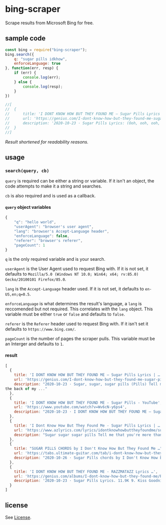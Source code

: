 # bing-scraper
Scrape results from Microsoft Bing for free.

## sample code
```js
const bing = require("bing-scraper");
bing.search({
    q: "sugar pills idkhow",
    enforceLanguage: true  
}, function(err, resp) {
    if (err) {
        console.log(err);
    } else {
        console.log(resp);
    }
})

//[
//  {
//      title: 'I DONT KNOW HOW BUT THEY FOUND ME – Sugar Pills Lyrics | …',
//      url: 'https://genius.com/I-dont-know-how-but-they-found-me-sugar-pills-lyrics',
//      description: '2020-10-23 · Sugar Pills Lyrics: (Ooh, ooh, ooh, ooh, ooh, ooh) / (Ooh, ooh, ooh, ooh, ooh, ooh) / (Ooh, ooh, ooh, ooh, ooh, ooh) / (Ooh, ooh, ooh, ooh) / I take one to make me feel better / I take two despite...'
//  }
//]
```

*Result shortened for readability reasons.*

## usage

### ``search(query, cb)``

``query`` is required can be either a string or variable. If it isn't an object, the code attempts to make it a string and searches.

``cb`` is also required and is used as a callback.

#### ``query`` object variables

```js
{
    "q": "hello world",
    "userAgent": "browser's user agent",
    "lang": "browser's Accept-Language header",
    "enforceLanguage": false,
    "referer": "browser's referer",
    "pageCount": 1
}
```

``q`` is the only required variable and is your search.

``userAgent`` is the User Agent used to request Bing with. If it is not set, it defaults to ``Mozilla/5.0 (Windows NT 10.0; Win64; x64; rv:85.0) Gecko/20100101 Firefox/85.0``.

``lang`` is the ``Accept-Language`` header used. If it is not set, it defaults to ``en-US,en;q=0.5``.

``enforceLanguage`` is what determines the result's language, a ``lang`` is reccomended but not required. This correlates *with* the ``lang`` object. This variable must be either ``true`` or ``false`` and defaults to ``false``.

``referer`` is the ``Referer`` header used to request Bing with. If it isn't set it defaults to ``https://www.bing.com/``.

``pageCount`` is the number of pages the scraper pulls. This variable must be an Interger and defaults to ``1``.

#### result

```js
[
  {
    title: 'I DONT KNOW HOW BUT THEY FOUND ME – Sugar Pills Lyrics | …',
    url: 'https://genius.com/I-dont-know-how-but-they-found-me-sugar-pills-lyrics',
    description: "2020-10-23 · Sugar, sugar, sugar pills (Pills) Tell me that you're more than a sick fascination [Outro] Oh, you're with me all the time Give me something more for my wild imagination Always in 
the back of my ..."
  },
  {
    title: 'I DONT KNOW HOW BUT THEY FOUND ME - Sugar Pills - YouTube',
    url: 'https://www.youtube.com/watch?v=Wv6cN-y6ps4',
    description: "2020-10-23 · I DONT KNOW HOW BUT THEY FOUND ME – SugarpillsFrom the album 'Razzmatazz' | Available NowListen/Download: http://found.ee/razzmatazzSubscribe to iDKHOW on Yo..."
  },
  {
    title: 'I Dont Know How But They Found Me - Sugar Pills Lyrics | …',
    url: 'https://www.azlyrics.com/lyrics/idontknowhowbuttheyfoundme/sugarpills.html',
    description: "Sugar sugar sugar pills Tell me that you're more than a sick fascination You're with me all the time Give me something more for my wild imagination Always in the back of my mind Tell me that you're more than a sick fascination Fascination Fascination Fascination Fascination Submit Corrections. Thanks to Logan for correcting these lyrics. Writer(s): Dallon Weekes, Stu Maxfield. AZLyrics…"
  },
  {
    title: "SUGAR PILLS CHORDS by I Don't Know How But They Found Me …",
    url: 'https://tabs.ultimate-guitar.com/tab/i-dont-know-how-but-they-found-me/sugar-pills-chords-3388484',
    description: "2020-10-26 · Sugar Pills chords by I Don't Know How But They Found Me. 1,747 views, added to favorites 137 times. Tuning: E A D G B E. Author jessieloz [pro] 261. 1 contributor total, last edit on Oct 26, 2020. Download Pdf. Chords. Guitar Ukulele Piano. D#m. 2. 4. 3. 1. 1 of 14. C#. 2. 3. 4. 1 of 16. F#. 2fr. 2. 4. 3. 1 of 16. A#m. 2. 4. 3. 1 of 14. G#. 4fr. 2. 4. 3. 1 of 16 . B. 2fr. 4. 3. 2. …"    
  },
  {
    title: 'I DONT KNOW HOW BUT THEY FOUND ME - RAZZMATAZZ Lyrics …',
    url: 'https://genius.com/albums/I-dont-know-how-but-they-found-me/Razzmatazz',
    description: '2020-10-23 · Sugar Pills Lyrics. 11.9K 9. Kiss Goodnight ... Razzmatazz is IDKHOW’s debut album and second project with Fearless Records set to release October 16, 2020. The band has stated that it will ...'
  }
]
```

## license

See [License](LICENSE).